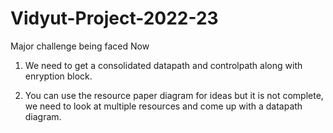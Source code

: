 # Vidyut-Project-2022-23


Major challenge being faced Now
1) We need to get a consolidated datapath and controlpath along with enryption block.

2) You can use the resource paper diagram for ideas but it is not complete, we need to look at multiple resources and come up with a datapath diagram.


